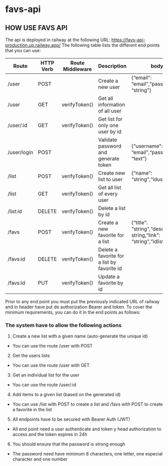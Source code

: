 # favs-api


## HOW USE FAVS API

The api is deployed in railway at the following URL: https://favs-api-production.up.railway.app/
The following table lists the different end points that you can use:

| Route       | HTTP Verb | Route Middleware | Description                                 | body                     |
| ----------- | --------- | ---------------- | ------------------------------------------  | -------------------------|
| /user       | POST      |                  | Create a new user                           |{“email”: “email”,“password”: “string”}|
| /user       | GET       | verifyToken()    | Get all information of all user             | |
| /user/:id   | GET       | verifyToken()    | Get list for only one user by id            | |
| /user/login | POST      |                  | Validate password and generate token        | {“username”: “email”,“password”: “text”}|
| /list       | POST      | verifyToken()    | Create new list to user                     | {“name”: “string”,“iduser”: int}|
| /list       | GET       | verifyToken()    | Get all list of every user                  | |
| /list:id       | DELETE    | verifyToken()    | Delete a list by id                         | |
| /favs       | POST      | verifyToken()    | Create a new favorite for a list            | {“title”: “string”,“description”: string,“link”: “string”,“idlist”: int} |
| /favs:id       | DELETE    | verifyToken()    | Delete a favorite for a list by favorite id | |
| /favs:id       | PUT       | verifyToken()    | Update a favorite by id                     | |

Prior to any end point you must put the previously indicated URL of railway and in header have put de authorization Bearer and token.
To cover the minimum requirements, you can do it in the end points as follows:
###	The system have to allow the following actions
1.	Create a new list with a given name (auto-generate the unique id)
-	You can use the route /user with POST
2.	Get the users lists
-	You can use the route /user with GET
3.	Get an individual list for the user
-	You can use the route /user/:id
4.	Add items to a given list (based on the generated id)
-	You can use /list with POST to create a list and /favs with POST to create a favorite in the list 
5.	All endpoints have to be secured with Bearer Auth (JWT) 
-	All end point need a user authenticate and token y head authorization to access and the token expires in 24h
6.	You should ensure that the password is strong enough
-	The password need have minimum 8 characters, one letter, one especial character and one number
